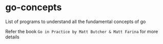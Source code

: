 # go-concepts

List of programs to understand all the fundamental concepts of go

Refer the book `Go in Practice by Matt Butcher & Matt Farina` for more details
